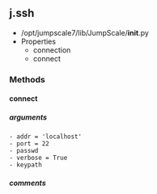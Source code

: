 ## j.ssh

- /opt/jumpscale7/lib/JumpScale/__init__.py
- Properties
    - connection
    - connect

### Methods

#### connect 
##### arguments

    - addr = 'localhost'
    - port = 22
    - passwd
    - verbose = True
    - keypath

##### comments

